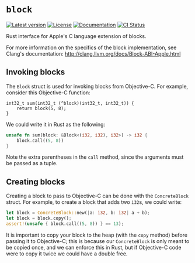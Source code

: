 # `block`

[![Latest version](https://badgen.net/crates/v/block)](https://crates.io/crates/block)
[![License](https://badgen.net/badge/license/MIT/blue)](../LICENSE.txt)
[![Documentation](https://docs.rs/block/badge.svg)](https://docs.rs/block/)
[![CI Status](https://github.com/madsmtm/objc2/workflows/CI/badge.svg)](https://github.com/madsmtm/objc2/actions)

Rust interface for Apple's C language extension of blocks.

For more information on the specifics of the block implementation, see
Clang's documentation: http://clang.llvm.org/docs/Block-ABI-Apple.html

## Invoking blocks

The `Block` struct is used for invoking blocks from Objective-C. For example,
consider this Objective-C function:

``` objc
int32_t sum(int32_t (^block)(int32_t, int32_t)) {
    return block(5, 8);
}
```

We could write it in Rust as the following:

``` rust
unsafe fn sum(block: &Block<(i32, i32), i32>) -> i32 {
    block.call((5, 8))
}
```

Note the extra parentheses in the `call` method, since the arguments must be
passed as a tuple.

## Creating blocks

Creating a block to pass to Objective-C can be done with the `ConcreteBlock`
struct. For example, to create a block that adds two `i32`s, we could write:

``` rust
let block = ConcreteBlock::new(|a: i32, b: i32| a + b);
let block = block.copy();
assert!(unsafe { block.call((5, 8)) } == 13);
```

It is important to copy your block to the heap (with the `copy` method) before
passing it to Objective-C; this is because our `ConcreteBlock` is only meant
to be copied once, and we can enforce this in Rust, but if Objective-C code
were to copy it twice we could have a double free.
